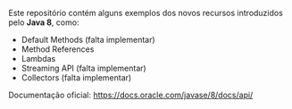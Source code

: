 Este repositório contém alguns exemplos dos novos recursos introduzidos pelo <b>Java 8</b>, como:

* Default Methods (falta implementar)
* Method References
* Lambdas
* Streaming API (falta implementar)
* Collectors (falta implementar)

Documentação oficial: https://docs.oracle.com/javase/8/docs/api/
